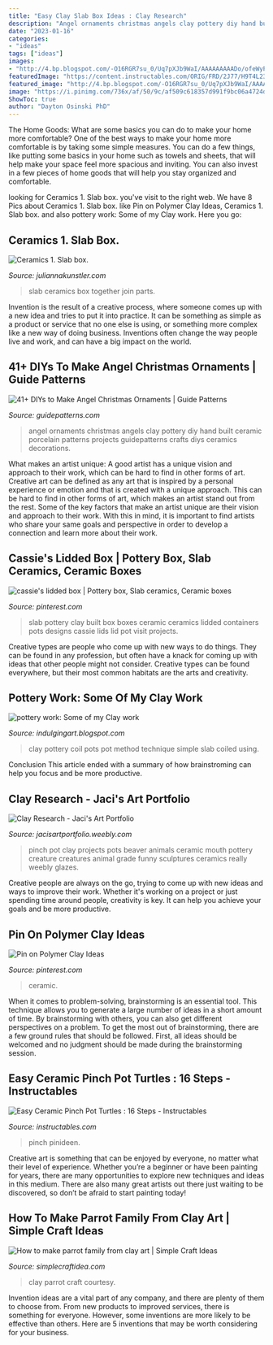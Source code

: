 ```yaml
---
title: "Easy Clay Slab Box Ideas : Clay Research"
description: "Angel ornaments christmas angels clay pottery diy hand built ceramic porcelain patterns projects guidepatterns crafts diys ceramics decorations"
date: "2023-01-16"
categories:
- "ideas"
tags: ["ideas"]
images:
- "http://4.bp.blogspot.com/-O16RGR7su_0/Uq7pXJb9WaI/AAAAAAAAADo/ofeWyPGYcN0/s1600/IMG_2285.JPG"
featuredImage: "https://content.instructables.com/ORIG/FRD/2J77/H9T4L23P/FRD2J77H9T4L23P.jpg?frame=1&amp;width=2100"
featured_image: "http://4.bp.blogspot.com/-O16RGR7su_0/Uq7pXJb9WaI/AAAAAAAAADo/ofeWyPGYcN0/s1600/IMG_2285.JPG"
image: "https://i.pinimg.com/736x/af/50/9c/af509c618357d991f9bc06a4724d2d68--slab-ceramics-ceramics-ideas.jpg"
ShowToc: true
author: "Dayton Osinski PhD"
---
```



The Home Goods: What are some basics you can do to make your home more comfortable?
One of the best ways to make your home more comfortable is by taking some simple measures. You can do a few things, like putting some basics in your home such as towels and sheets, that will help make your space feel more spacious and inviting. You can also invest in a few pieces of home goods that will help you stay organized and comfortable.

	

		
looking for Ceramics 1. Slab box. you've visit to the right web. We have 8 Pics about Ceramics 1. Slab box. like Pin on Polymer Clay Ideas, Ceramics 1. Slab box. and also pottery work: Some of my Clay work. Here you go:
		
    
## Ceramics 1. Slab Box.

<img loading=lazy src="https://juliannakunstler.com/images_ceram/slab/slab18.jpg" onerror="this.onerror=null;this.src='https://tse2.mm.bing.net/th?id=OIP.XbhbPUmLFujFm8XJtSHGqQAAAA&amp;pid=15.1';" alt="Ceramics 1. Slab box.">

_Source: juliannakunstler.com_

>slab ceramics box together join parts. 

	

Invention is the result of a creative process, where someone comes up with a new idea and tries to put it into practice. It can be something as simple as a product or service that no one else is using, or something more complex like a new way of doing business. Inventions often change the way people live and work, and can have a big impact on the world.

    
## 41+ DIYs To Make Angel Christmas Ornaments | Guide Patterns

<img loading=lazy src="http://www.guidepatterns.com/wp-content/uploads/2017/10/Porcelain-Angel-Ornaments.jpg" onerror="this.onerror=null;this.src='https://tse1.mm.bing.net/th?id=OIP.gASh0Jb8_j2KYQ6rDaARTQHaNJ&amp;pid=15.1';" alt="41+ DIYs to Make Angel Christmas Ornaments | Guide Patterns">

_Source: guidepatterns.com_

>angel ornaments christmas angels clay pottery diy hand built ceramic porcelain patterns projects guidepatterns crafts diys ceramics decorations. 

	

What makes an artist unique: A good artist has a unique vision and approach to their work, which can be hard to find in other forms of art.
Creative art can be defined as any art that is inspired by a personal experience or emotion and that is created with a unique approach. This can be hard to find in other forms of art, which makes an artist stand out from the rest. Some of the key factors that make an artist unique are their vision and approach to their work. With this in mind, it is important to find artists who share your same goals and perspective in order to develop a connection and learn more about their work.

    
## Cassie&#039;s Lidded Box | Pottery Box, Slab Ceramics, Ceramic Boxes

<img loading=lazy src="https://i.pinimg.com/736x/af/50/9c/af509c618357d991f9bc06a4724d2d68--slab-ceramics-ceramics-ideas.jpg" onerror="this.onerror=null;this.src='https://tse4.mm.bing.net/th?id=OIP.2UR_5-hsWR9dsQyTtSzSHwHaID&amp;pid=15.1';" alt="cassie&#039;s lidded box | Pottery box, Slab ceramics, Ceramic boxes">

_Source: pinterest.com_

>slab pottery clay built box boxes ceramic ceramics lidded containers pots designs cassie lids lid pot visit projects. 

	

Creative types are people who come up with new ways to do things. They can be found in any profession, but often have a knack for coming up with ideas that other people might not consider. Creative types can be found everywhere, but their most common habitats are the arts and creativity.

    
## Pottery Work: Some Of My Clay Work

<img loading=lazy src="http://4.bp.blogspot.com/-O16RGR7su_0/Uq7pXJb9WaI/AAAAAAAAADo/ofeWyPGYcN0/s1600/IMG_2285.JPG" onerror="this.onerror=null;this.src='https://tse3.mm.bing.net/th?id=OIP.yrlUmwc_KsLXorW_KwBuJAHaJ4&amp;pid=15.1';" alt="pottery work: Some of my Clay work">

_Source: indulgingart.blogspot.com_

>clay pottery coil pots pot method technique simple slab coiled using. 

	

Conclusion
This article ended with a summary of how brainstroming can help you focus and be more productive.

    
## Clay Research - Jaci&#039;s Art Portfolio

<img loading=lazy src="http://jacisartportfolio.weebly.com/uploads/1/3/6/0/13602447/453298346.jpg" onerror="this.onerror=null;this.src='https://tse4.mm.bing.net/th?id=OIP.DujVk4euOmEqg1XV4HEtLgHaGv&amp;pid=15.1';" alt="Clay Research - Jaci&#039;s Art Portfolio">

_Source: jacisartportfolio.weebly.com_

>pinch pot clay projects pots beaver animals ceramic mouth pottery creature creatures animal grade funny sculptures ceramics really weebly glazes. 

	

Creative people are always on the go, trying to come up with new ideas and ways to improve their work. Whether it's working on a project or just spending time around people, creativity is key. It can help you achieve your goals and be more productive.

    
## Pin On Polymer Clay Ideas

<img loading=lazy src="https://i.pinimg.com/736x/a9/33/5b/a9335b8f5e9c212258e4769e12468437.jpg" onerror="this.onerror=null;this.src='https://tse4.mm.bing.net/th?id=OIP.or9ARAc5tSqP59RDZz7ENwHaHa&amp;pid=15.1';" alt="Pin on Polymer Clay Ideas">

_Source: pinterest.com_

>ceramic. 

	

When it comes to problem-solving, brainstorming is an essential tool. This technique allows you to generate a large number of ideas in a short amount of time. By brainstorming with others, you can also get different perspectives on a problem. To get the most out of brainstorming, there are a few ground rules that should be followed. First, all ideas should be welcomed and no judgment should be made during the brainstorming session.

    
## Easy Ceramic Pinch Pot Turtles : 16 Steps - Instructables

<img loading=lazy src="https://content.instructables.com/ORIG/FRD/2J77/H9T4L23P/FRD2J77H9T4L23P.jpg?frame=1&amp;width=2100" onerror="this.onerror=null;this.src='https://tse1.mm.bing.net/th?id=OIP.DgwJk6EWm9SrT8QVLgSO8QHaFm&amp;pid=15.1';" alt="Easy Ceramic Pinch Pot Turtles : 16 Steps - Instructables">

_Source: instructables.com_

>pinch pinideen. 

	

Creative art is something that can be enjoyed by everyone, no matter what their level of experience. Whether you’re a beginner or have been painting for years, there are many opportunities to explore new techniques and ideas in this medium. There are also many great artists out there just waiting to be discovered, so don’t be afraid to start painting today!

    
## How To Make Parrot Family From Clay Art | Simple Craft Ideas

<img loading=lazy src="https://simplecraftidea.com/wp-content/uploads/2017/08/20.jpg" onerror="this.onerror=null;this.src='https://tse1.mm.bing.net/th?id=OIP.lgOoJAl49oWMVa9EZA4U8AHaJ4&amp;pid=15.1';" alt="How to make parrot family from clay art | Simple Craft Ideas">

_Source: simplecraftidea.com_

>clay parrot craft courtesy. 

	

Invention ideas are a vital part of any company, and there are plenty of them to choose from. From new products to improved services, there is something for everyone. However, some inventions are more likely to be effective than others. Here are 5 inventions that may be worth considering for your business.

